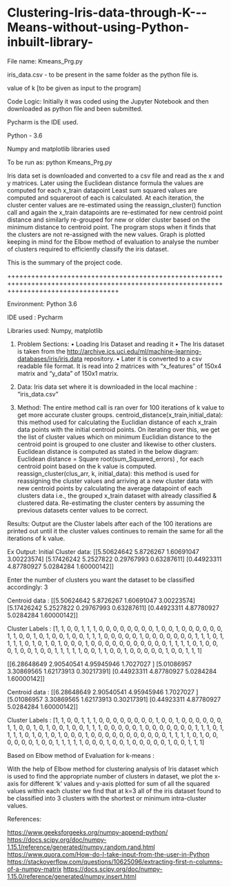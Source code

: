 # Clustering-Iris-data-through-K---Means-without-using-Python-inbuilt-library-

File name:
Kmeans_Prg.py

iris_data.csv - to be present in the same folder as the python file is.

value of k [to be given as input to the program]

Code Logic:
 Initially it was coded using the Jupyter Notebook and then downloaded as python file and been submitted.
 
 Pycharm is the IDE used.
 
 Python - 3.6 
 
 Numpy and matplotlib libraries used
 
To be run as:
python Kmeans_Prg.py
 
 Iris data set is downloaded and converted to a csv file and read as the x and y matrices.
 Later using the Euclidean distance formula the values are computed for each x_train datapoint
 Least sum squared values are computed and squareroot of each is calculated.
 At each iteration, the cluster center values are re-estimated using the reassign_cluster() function call and again the x_train datapoints are re-estimated for new centroid point distance and similarly re-grouped for new or older cluster based on the minimum distance to centroid point. 
 The program stops when it finds that the clusters are not re-assigned with the new values. 
 Graph is plotted keeping in mind for the Elbow method of evaluation to analyse the number of clusters required to efficiently classify the iris dataset.


This is the summary of the project code.

++++++++++++++++++++++++++++++++++++++++++++++++++++++++++++++++++++++++++++++++++++++++++++++++++++++++++++++++++++++++++++++++++++++++

Environment: Python 3.6

IDE used : Pycharm 

Libraries used: Numpy, matplotlib

1. Problem Sections:
• Loading Iris Dataset and reading it
• The Iris dataset is taken from the http://archive.ics.uci.edu/ml/machine-learning-databases/iris/iris.data repository.
• Later it is converted to a csv readable file format. It is read into 2 matrices with “x_features” of 150x4 matrix and “y_data” of 150x1 matrix.

2. Data:
Iris data set where it is downloaded in the local machine : “iris_data.csv”

3. Method:
The entire method call is ran over for 100 iterations of k value to get more accurate cluster groups. centroid_distance(x_train,initial_data): this method used for calculating the Euclidian distance of each x_train data points with the initial centroid points. On iterating over this, we get the list of cluster values which on minimum Euclidian distance to the centroid point is grouped to one cluster and likewise to other clusters. Euclidean distance is computed as stated in the below diagram: Euclidean distance = Square root(sum_Squared_errors) , for each centroid point based on the k value is computed. 
reassign_cluster(clus_arr, k, initial_data): this method is used for reassigning the cluster values and arriving at a new cluster data with new centroid points by calculating the average datapoint of each clusters data i.e., the grouped x_train dataset with already classified & clustered data. Re-estimating the cluster centers by assuming the previous datasets center values to be correct. 



Results:
Output are the Cluster labels after each of the 100 iterations are printed out until it the cluster values continues to remain the same for all the iterations of k value.


Ex Output:
Initial Cluster data: 
[[5.50624642 5.8726267  1.60691047 3.00223574]
 [5.17426242 5.2527822  0.29767993 0.63287611]
 [0.44923311 4.87780927 5.0284284  1.60000142]]
 
Enter the number of clusters you want the dataset to be classified accordingly: 3

Centroid data :
[[5.50624642 5.8726267  1.60691047 3.00223574]
 [5.17426242 5.2527822  0.29767993 0.63287611]
 [0.44923311 4.87780927 5.0284284  1.60000142]]
 
Cluster Labels :
[1, 1, 0, 0, 1, 1, 1, 0, 0, 0, 0, 0, 0, 0, 0, 1, 0, 0, 1, 0, 0, 0, 0, 0, 0, 1, 1, 0, 0, 1, 0, 1, 0, 0, 1, 0, 0, 1, 1, 1, 0, 0, 0, 0, 0, 1, 0, 0, 0, 0, 0, 0, 0, 1, 1, 1, 0, 1, 1, 1, 1, 0, 1, 0, 1, 0, 1, 0, 0, 0, 1, 0, 0, 0, 0, 0, 0, 0, 0, 0, 0, 0, 1, 1, 1, 1, 0, 1, 0, 0, 0, 1, 0, 0, 1, 0, 0, 1, 1, 1, 1, 1, 0, 0, 1, 1, 0, 0, 1, 0, 0, 0, 0, 0, 1, 0, 0, 1, 1, 1]

[[6.28648649 2.90540541 4.95945946 1.7027027 ]
 [5.01086957 3.30869565 1.62173913 0.30217391]
 [0.44923311 4.87780927 5.0284284  1.60000142]]
 
Centroid data :
[[6.28648649 2.90540541 4.95945946 1.7027027 ]
 [5.01086957 3.30869565 1.62173913 0.30217391]
 [0.44923311 4.87780927 5.0284284  1.60000142]]
 
Cluster Labels : 
[1, 1, 0, 0, 1, 1, 1, 0, 0, 0, 0, 0, 0, 0, 0, 1, 0, 0, 1, 0, 0, 0, 0, 0, 0, 1, 1, 0, 0, 1, 0, 1, 0, 0, 1, 0, 0, 1, 1, 1, 0, 0, 0, 0, 0, 1, 0, 0, 0, 0, 0, 0, 0, 1, 1, 1, 0, 1, 1, 1, 1, 0, 1, 0, 1, 0, 1, 0, 0, 0, 1, 0, 0, 0, 0, 0, 0, 0, 0, 0, 0, 0, 1, 1, 1, 1, 0, 1, 0, 0, 0, 0, 0, 0, 1, 0, 0, 1, 1, 1, 1, 1, 0, 0, 0, 1, 0, 0, 1, 0, 0, 0, 0, 0, 1, 0, 0, 1, 1, 1]

Based on Elbow method of Evaluation for k-means :
 
With the help of Elbow method for clustering analysis of Iris dataset which is used to find the appropriate number of clusters in dataset, we plot the  x-axis for different ‘k’ values and y-axis plotted for sum of all the squared values within each cluster we find that at k=3 all of the iris dataset found to be classified into 3 clusters with the shortest or minimum intra-cluster values.



References:

https://www.geeksforgeeks.org/numpy-append-python/
https://docs.scipy.org/doc/numpy-1.15.1/reference/generated/numpy.random.rand.html
https://www.quora.com/How-do-I-take-input-from-the-user-in-Python
https://stackoverflow.com/questions/10625096/extracting-first-n-columns-of-a-numpy-matrix
https://docs.scipy.org/doc/numpy-1.15.0/reference/generated/numpy.insert.html
